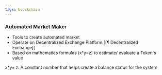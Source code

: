 ```yaml
---
tags: blockchain
---
```


### Automated Market Maker

- Tools to create automated market
- Operate on Decentralized Exchange Platform [[¶ Decentralized Exchange]]
- Based on mathematics formulas (x\*y=z) to estimate/ evaluate a Token's value

x\*y= z: A constant number
that helps create a balance status for the system

